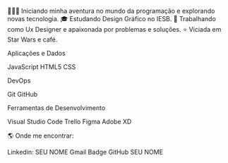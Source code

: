 

👩🏼‍💻   Iniciando minha aventura no mundo da programação e explorando novas tecnologia.
🎓   Estudando Design Gráfico no IESB.
💼   Trabalhando como Ux Designer e apaixonada por problemas e soluções.
⭐️   Viciada em Star Wars e café. 

Aplicações e Dados

JavaScript HTML5 CSS 

DevOps

Git GitHub

Ferramentas de Desenvolvimento

Visual Studio Code Trello Figma Adobe XD

🌎  Onde me encontrar:

Linkedin: SEU NOME Gmail Badge GitHub SEU NOME
